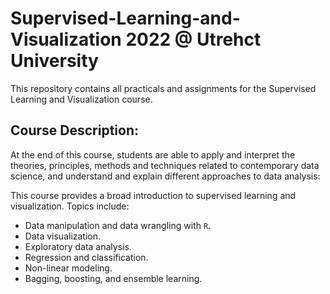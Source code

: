 # Supervised-Learning-and-Visualization 2022 @ Utrehct University

This repository contains all practicals and assignments for the Supervised Learning and Visualization course.


## Course Description: 

At the end of this course, students are able to apply and interpret the theories, principles, methods and techniques related to contemporary data science, and understand and explain different approaches to data analysis:

This course provides a broad introduction to supervised learning and visualization. Topics include:

* Data manipulation and data wrangling with `R`.
* Data visualization.
* Exploratory data analysis.
* Regression and classification.
* Non-linear modeling.
* Bagging, boosting, and ensemble learning.


